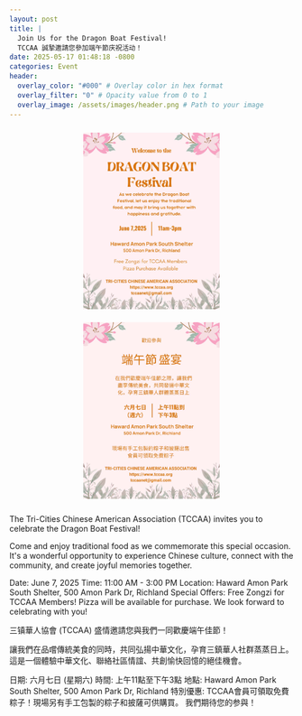 ```yaml
---
layout: post
title: |
  Join Us for the Dragon Boat Festival!
  TCCAA 誠摯邀請您參加端午節庆祝活动！
date: 2025-05-17 01:48:18 -0800
categories: Event
header:
  overlay_color: "#000" # Overlay color in hex format
  overlay_filter: "0" # Opacity value from 0 to 1
  overlay_image: /assets/images/header.png # Path to your image
---
```


<div style="text-align: center;">
  <img src="/assets/images/events/2025_DuanWu_En.JPG" alt="Dragon Boat Festival Flyer - English" style="display: inline-block; margin: 10px; width: 400px; height: auto; max-width: 48%;">
  <img src="/assets/images/events/2025_DuanWu_Zh.JPG" alt="端午節盛宴傳單 - 中文" style="display: inline-block; margin: 10px; width: 400px; height: auto; max-width: 48%;">
</div>

The Tri-Cities Chinese American Association (TCCAA) invites you to celebrate the Dragon Boat Festival!

Come and enjoy traditional food as we commemorate this special occasion. It's a wonderful opportunity to experience Chinese culture, connect with the community, and create joyful memories together.

Date: June 7, 2025
Time: 11:00 AM - 3:00 PM
Location: Haward Amon Park South Shelter, 500 Amon Park Dr, Richland
Special Offers: Free Zongzi for TCCAA Members! Pizza will be available for purchase.
We look forward to celebrating with you!

三镇華人協會 (TCCAA) 盛情邀請您與我們一同歡慶端午佳節！

讓我們在品嚐傳統美食的同時，共同弘揚中華文化，孕育三鎮華人社群蒸蒸日上。這是一個體驗中華文化、聯絡社區情誼、共創愉快回憶的絕佳機會。

日期: 六月七日 (星期六)
時間: 上午11點至下午3點
地點: Haward Amon Park South Shelter, 500 Amon Park Dr, Richland
特別優惠: TCCAA會員可領取免費粽子！現場另有手工包製的粽子和披薩可供購買。
我們期待您的参與！
